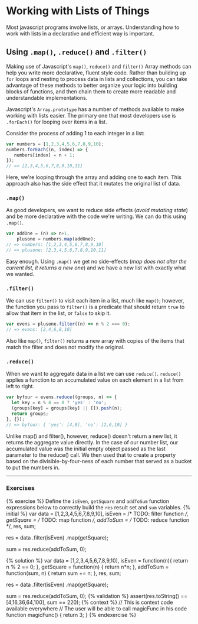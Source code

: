 
# Working with Lists of Things

Most javascript programs involve lists, or arrays.  Understanding how to work with lists in a declarative and efficient way is important. 

## Using `.map()`, `.reduce()` and `.filter()`
Making use of Javascript's `map()`, `reduce()` and `filter()` Array methods can help you write more declarative, fluent style code. Rather than building up `for` loops and nesting to process data in lists and collections, you can take advantage of these methods to better organize your logic into building blocks of functions, and then chain them to create more readable and understandable implementations.

Javascript's `Array.prototype` has a number of methods available to make working with lists easier.  The primary one that most developers use is `.forEach()` for looping over items in a list.

Consider the process of adding 1 to each integer in a list:

```javascript
var numbers = [1,2,3,4,5,6,7,8,9,10];  
numbers.forEach((n, index) => {  
   numbers[index] = n + 1;
});
// => [2,3,4,5,6,7,8,9,10,11]
```

Here, we're looping through the array and adding one to each item. This approach also has the side effect that it mutates the original list of data.

### `.map()`
As good developers, we want to reduce side effects (*avoid mutating state*) and be more declarative with the code we're writing.  We can do this using `.map()`.

```javascript
var addOne = (n) => n+1,
    plusone = numbers.map(addOne);  
// => numbers: [1,2,3,4,5,6,7,8,9,10]
// => plusone: [2,3,4,5,6,7,8,9,10,11]
```

Easy enough. Using `.map()` we get no side-effects (*map does not alter the current list, it returns a new one*) and we have a new list with exactly what we wanted.

### `.filter()`
We can use `filter()` to visit each item in a list, much like `map()`; however, the function you pass to `filter()` is a predicate that should return `true` to allow that item in the list, or `false` to skip it. 

```javascript
var evens = plusone.filter((n) => n % 2 === 0);  
// => evens: [2,4,6,8,10]
```
Also like `map()`, `filter()` returns a new array with copies of the items that match the filter and does not modify the original.

### `.reduce()`
When we want to aggregate data in a list we can use `reduce()`. `reduce()` applies a function to an accumulated value on each element in a list from left to right.

```javascript
var byfour = evens.reduce((groups, n) => {  
  let key = n % 4 == 0 ? 'yes' : 'no';
  (groups[key] = groups[key] || []).push(n);
  return groups;
}, {});
// => byfour: { 'yes': [4,8], 'no': [2,6,10] }
```

Unlike map() and filter(), however, reduce() doesn't return a new list, it returns the aggregate value directly. In the case of our number list, our accumulated value was the initial empty object passed as the last parameter to the reduce() call. We then used that to create a property based on the divisible-by-four-ness of each number that served as a bucket to put the numbers in.
 
 
 
 
---
### Exercises


{% exercise %}
Define the `isEven`, `getSquare` and `addToSum` function expressions below to correctly build the `res` result set and `sum` variables.
{% initial %}
var data = [1,2,3,4,5,6,7,8,9,10],
    isEven = /* TODO: filter function */,
    getSquare = /* TODO: map function */,
    addToSum = /* TODO: reduce function */,
    res, sum;

res = data
        .filter(isEven)
        .map(getSquare);

sum = res.reduce(addToSum, 0);

{% solution %}
var data = [1,2,3,4,5,6,7,8,9,10],
    isEven = function(n){ return n % 2 == 0; },
    getSquare = function(n) { return n*n; },
    addToSum = function(sum, n) { return sum += n; },
    res, sum;

res = data
        .filter(isEven)
        .map(getSquare);

sum = res.reduce(addToSum, 0);
{% validation %}
assert(res.toString() == [4,16,36,64,100], sum == 220);
{% context %}
// This is context code available everywhere
// The user will be able to call magicFunc in his code
function magicFunc() {
    return 3;
}
{% endexercise %}